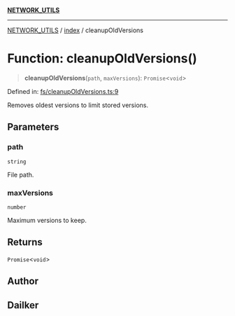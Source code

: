 [**NETWORK_UTILS**](../../README.md)

***

[NETWORK_UTILS](../../README.md) / [index](../README.md) / cleanupOldVersions

# Function: cleanupOldVersions()

> **cleanupOldVersions**(`path`, `maxVersions`): `Promise`\<`void`\>

Defined in: [fs/cleanupOldVersions.ts:9](https://github.com/dailker/everyutil/blob/7c30ec40bbb398255a9be572db0a537e8bcb9c11/src/fs/cleanupOldVersions.ts#L9)

Removes oldest versions to limit stored versions.

## Parameters

### path

`string`

File path.

### maxVersions

`number`

Maximum versions to keep.

## Returns

`Promise`\<`void`\>

## Author

## Dailker
